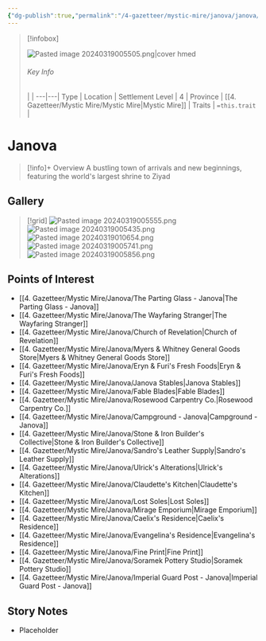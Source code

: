 ```yaml
---
{"dg-publish":true,"permalink":"/4-gazetteer/mystic-mire/janova/janova/","noteIcon":""}
---
```



> [!infobox]
> 
> ![Pasted image 20240319005505.png|cover hmed](/img/user/x.%20Assets/Attachments/Pasted%20image%2020240319005505.png)
> ###### Key Info
>  |   |
> ---|---|
> Type | Location |
> Settlement Level | 4 |
> Province | [[4. Gazetteer/Mystic Mire/Mystic Mire\|Mystic Mire]] |
> Traits | `=this.trait` |

# Janova

> [!info]+ Overview
> A bustling town of arrivals and new beginnings, featuring the world's largest shrine to Ziyad

## Gallery

>[!grid]
>![Pasted image 20240319005555.png](/img/user/x.%20Assets/Attachments/Pasted%20image%2020240319005555.png)
>![Pasted image 20240319005435.png](/img/user/x.%20Assets/Attachments/Pasted%20image%2020240319005435.png)
>![Pasted image 20240319010654.png](/img/user/x.%20Assets/Attachments/Pasted%20image%2020240319010654.png)
>![Pasted image 20240319005741.png](/img/user/x.%20Assets/Attachments/Pasted%20image%2020240319005741.png)
>![Pasted image 20240319005856.png](/img/user/x.%20Assets/Attachments/Pasted%20image%2020240319005856.png)

## Points of Interest

- [[4. Gazetteer/Mystic Mire/Janova/The Parting Glass - Janova\|The Parting Glass - Janova]] 
- [[4. Gazetteer/Mystic Mire/Janova/The Wayfaring Stranger\|The Wayfaring Stranger]] 
- [[4. Gazetteer/Mystic Mire/Janova/Church of Revelation\|Church of Revelation]] 
- [[4. Gazetteer/Mystic Mire/Janova/Myers & Whitney General Goods Store\|Myers & Whitney General Goods Store]] 
- [[4. Gazetteer/Mystic Mire/Janova/Eryn & Furi's Fresh Foods\|Eryn & Furi's Fresh Foods]]
- [[4. Gazetteer/Mystic Mire/Janova/Janova Stables\|Janova Stables]] 
- [[4. Gazetteer/Mystic Mire/Janova/Fable Blades\|Fable Blades]] 
- [[4. Gazetteer/Mystic Mire/Janova/Rosewood Carpentry Co.\|Rosewood Carpentry Co.]] 
- [[4. Gazetteer/Mystic Mire/Janova/Campground - Janova\|Campground - Janova]] 
- [[4. Gazetteer/Mystic Mire/Janova/Stone & Iron Builder's Collective\|Stone & Iron Builder's Collective]] 
- [[4. Gazetteer/Mystic Mire/Janova/Sandro's Leather Supply\|Sandro's Leather Supply]] 
- [[4. Gazetteer/Mystic Mire/Janova/Ulrick's Alterations\|Ulrick's Alterations]]
- [[4. Gazetteer/Mystic Mire/Janova/Claudette's Kitchen\|Claudette's Kitchen]] 
- [[4. Gazetteer/Mystic Mire/Janova/Lost Soles\|Lost Soles]] 
- [[4. Gazetteer/Mystic Mire/Janova/Mirage Emporium\|Mirage Emporium]] 
- [[4. Gazetteer/Mystic Mire/Janova/Caelix's Residence\|Caelix's Residence]] 
- [[4. Gazetteer/Mystic Mire/Janova/Evangelina's Residence\|Evangelina's Residence]] 
- [[4. Gazetteer/Mystic Mire/Janova/Fine Print\|Fine Print]] 
- [[4. Gazetteer/Mystic Mire/Janova/Soramek Pottery Studio\|Soramek Pottery Studio]] 
- [[4. Gazetteer/Mystic Mire/Janova/Imperial Guard Post - Janova\|Imperial Guard Post - Janova]] 

## Story Notes

- Placeholder
